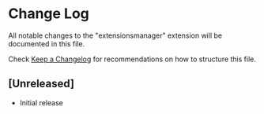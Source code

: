 # Change Log

All notable changes to the "extensionsmanager" extension will be documented in this file.

Check [Keep a Changelog](http://keepachangelog.com/) for recommendations on how to structure this file.

## [Unreleased]

- Initial release